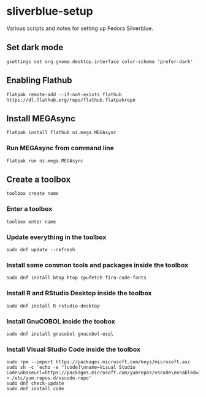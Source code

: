 # sliverblue-setup

Various scripts and notes for setting up Fedora Silverblue.

## Set dark mode

    gsettings set org.gnome.desktop.interface color-scheme 'prefer-dark'

## Enabling Flathub

    flatpak remote-add --if-not-exists flathub https://dl.flathub.org/repo/flathub.flatpakrepo

## Install MEGAsync

    flatpak install flathub nz.mega.MEGAsync

### Run MEGAsync from command line

    flatpak run nz.mega.MEGAsync

## Create a toolbox

    toolbox create name

### Enter a toolbox

    toolbox enter name

### Update everything in the toolbox

    sudo dnf update --refresh

### Install some common tools and packages inside the toolbox

    sudo dnf install btop htop cpufetch fira-code-fonts

### Install R and RStudio Desktop inside the toolbox

    sudo dnf install R rstudio-desktop

### Install GnuCOBOL inside the toobox

    sudo dnf install gnucobol gnucobol-esql

### Install Visual Studio Code inside the toolbox

    sudo rpm --import https://packages.microsoft.com/keys/microsoft.asc
    sudo sh -c 'echo -e "[code]\nname=Visual Studio Code\nbaseurl=https://packages.microsoft.com/yumrepos/vscode\nenabled=1\ngpgcheck=1\ngpgkey=https://packages.microsoft.com/keys/microsoft.asc" > /etc/yum.repos.d/vscode.repo'
    sudo dnf check-update
    sudo dnf install code
